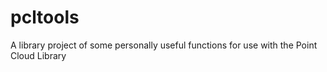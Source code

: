 # pcltools
A library project of some personally useful functions for use with the Point Cloud Library
